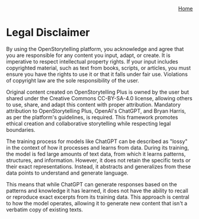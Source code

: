 <!-- Main container with right alignment -->
<div style="margin: 0; padding: 0;"></div>
<div align="right" style="display: flex; flex-wrap: wrap; justify-content: right; align-items: right; gap: 1em; margin: 1em 0;">
    <a href="https://openstorytelling.com">Home</a>
</div>

# Legal Disclaimer

By using the OpenStorytelling platform, you acknowledge and agree that you are responsible for any content you input, adapt, or create. It is imperative to respect intellectual property rights. If your input includes copyrighted material, such as text from books, scripts, or articles, you must ensure you have the rights to use it or that it falls under fair use. Violations of copyright law are the sole responsibility of the user. 

Original content created on OpenStorytelling Plus is owned by the user but shared under the Creative Commons CC-BY-SA-4.0 license, allowing others to use, share, and adapt this content with proper attribution. Mandatory attribution to OpenStorytelling Plus, OpenAI's ChatGPT, and Bryan Harris, as per the platform's guidelines, is required. This framework promotes ethical creation and collaborative storytelling while respecting legal boundaries.

The training process for models like ChatGPT can be described as "lossy" in the context of how it processes and learns from data. During its training, the model is fed large amounts of text data, from which it learns patterns, structures, and information. However, it does not retain the specific texts or their exact representations. Instead, it abstracts and generalizes from these data points to understand and generate language.

This means that while ChatGPT can generate responses based on the patterns and knowledge it has learned, it does not have the ability to recall or reproduce exact excerpts from its training data. This approach is central to how the model operates, allowing it to generate new content that isn't a verbatim copy of existing texts.
